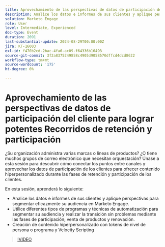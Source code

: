 ```yaml
---
title: Aprovechamiento de las perspectivas de datos de participación del cliente para lograr potentes Recorridos de retención y participación
description: Analice los datos e informes de sus clientes y aplique perspectivas para segmentar eficazmente su audiencia en Marketo Engage. Utilice diferentes tipos de programas y técnicas de automatización para segmentar su audiencia y realizar la transición sin problemas mediante las fases de participación, venta de productos y renovación. Creación de contenido hiperpersonalizado con tokens de nivel de persona o programa y Velocity Scripting
solution: Marketo Engage
role: User
level: Intermediate, Experienced
doc-type: Event
duration: 2091
last-substantial-update: 2024-08-29T00:00:00Z
jira: KT-16003
exl-id: f470b2cd-2bac-4fa6-ac09-f64336b16493
source-git-commit: 3f2a8375249858c4905d9058570dffcd4dcd8622
workflow-type: tm+mt
source-wordcount: '175'
ht-degree: 0%

---
```


# Aprovechamiento de las perspectivas de datos de participación del cliente para lograr potentes Recorridos de retención y participación

¿Su organización administra varias marcas o líneas de productos? ¿O tiene muchos grupos de correo electrónico que necesitan orquestación? Únase a esta sesión para descubrir cómo conectar los puntos entre canales y aprovechar los datos de participación de los clientes para ofrecer contenido hiperpersonalizado durante las fases de retención y participación de los clientes.

En esta sesión, aprenderá lo siguiente:

* Analice los datos e informes de sus clientes y aplique perspectivas para segmentar eficazmente su audiencia en Marketo Engage.
* Utilice diferentes tipos de programas y técnicas de automatización para segmentar su audiencia y realizar la transición sin problemas mediante las fases de participación, venta de productos y renovación.
* Creación de contenido hiperpersonalizado con tokens de nivel de persona o programa y Velocity Scripting

>[!VIDEO](https://video.tv.adobe.com/v/3432946/?learn=on)
